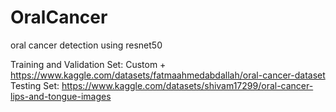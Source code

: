 # OralCancer
oral cancer detection using resnet50

Training and Validation Set: Custom + https://www.kaggle.com/datasets/fatmaahmedabdallah/oral-cancer-dataset
Testing Set: https://www.kaggle.com/datasets/shivam17299/oral-cancer-lips-and-tongue-images

